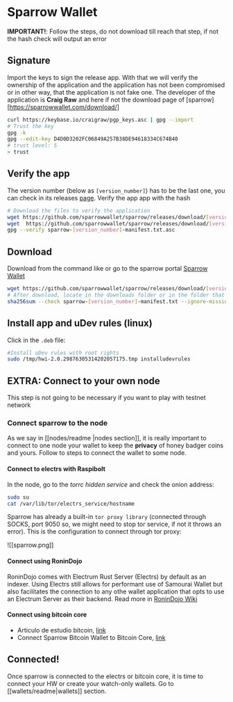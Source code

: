 # Sparrow Wallet

**IMPORTANT!**: Follow the steps, do not download till reach that step, if not the hash check will output an error

## Signature

Import the keys to sign the release app. With that we will verify the ownership of the application and the application has not been compromised or in other way, that the application is not fake one. The developer of the application is **Craig Raw** and here if not the download page of [sparrow][https://sparrowwallet.com/download/]

```bash
curl https://keybase.io/craigraw/pgp_keys.asc | gpg --import
# Trust the key
gpg -k
gpg --edit-key D4D0D3202FC06849A257B38DE94618334C674B40
# trust level: 5
> trust
```

## Verify the app

The version number (below as `[version_number]`) has to be the last one, you can check in its releases [page](https://github.com/sparrowwallet/sparrow/releases). Verify the app app with the hash

```bash
# Download the files to verify the application
wget https://github.com/sparrowwallet/sparrow/releases/download/[version_number]/sparrow-[version_number]-manifest.txt
wget  https://github.com/sparrowwallet/sparrow/releases/download/[version_number]/sparrow-[version_number]-manifest.txt.asc
gpg --verify sparrow-[version_number]-manifest.txt.asc
```

## Download

Download from the command like or go to the sparrow portal [Sparrow Wallet](https://www.sparrowwallet.com/download/)

```bash
wget https://github.com/sparrowwallet/sparrow/releases/download/[version_number]/sparrow_[version_number]-1_amd64.deb
# After download, locate in the downloads folder or in the folder that you have all the file a run this command
sha256sum --check sparrow-[version_number]-manifest.txt --ignore-missing
```

## Install app and uDev rules (linux)

Click in the `.deb` file:

```bash
#Install uDev rules with root rights
sudo /tmp/hwi-2.0.29876305314202057175.tmp installudevrules
```

## EXTRA: Connect to your own node

This step is not going to be necessary if you want to play with testnet network

### Connect sparrow to the node

As we say in [[nodes/readme |nodes section]], it is really important to connect to one node your wallet to keep the **privacy** of honey badger coins and yours. Follow to steps to connect the wallet to some node.

#### Connect to electrs with Raspibolt

In the node, go to the *torrc hidden service* and check the onion address:

```bash
sudo su
cat /var/lib/tor/electrs_service/hostname
```

Sparrow has already a built-in `tor proxy library` (connected through SOCKS, port 9050 so, we might need to stop tor service, if not it throws an error). This is the configuration to connect through tor proxy:

![[sparrow.png]]

#### Connect using RoninDojo

RoninDojo comes with Electrum Rust Server (Electrs) by default as an indexer. Using Electrs still allows for performant use of Samourai Wallet but also facilitates the connection to any othe wallet application that opts to use an Electrum Server as their backend.
Read more in [RoninDojo Wiki](https://wiki.ronindojo.io/en/setup/sparrow-wallet)

#### Connect using bitcoin core

- Articulo de estudio bitcoin, [link](https://estudiobitcoin.com/como-montar-un-nodo-bitcoin-en-pc/)
- Connect Sparrow Bitcoin Wallet to Bitcoin Core, [link](https://armantheparman.com/sparrowcore/)

## Connected!

Once sparrow is connected to the electrs or bitcoin core, it is time to connect your HW or create your watch-only wallets. Go to [[wallets/readme|wallets]] section.
